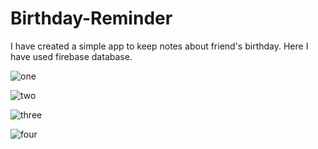 # Birthday-Reminder
I have created a simple app to keep notes about friend's birthday. Here I have used firebase database.

![one](https://user-images.githubusercontent.com/49120359/86524798-a7f13580-be9c-11ea-9b71-df63a20ea80e.png)

![two](https://user-images.githubusercontent.com/49120359/86524801-af184380-be9c-11ea-9e89-b7911f9bb595.png)

![three](https://user-images.githubusercontent.com/49120359/86524805-b5a6bb00-be9c-11ea-9e47-1c73d62136e6.png)

![four](https://user-images.githubusercontent.com/49120359/86524807-b9d2d880-be9c-11ea-8a2e-b3c8b0976966.jpg)

